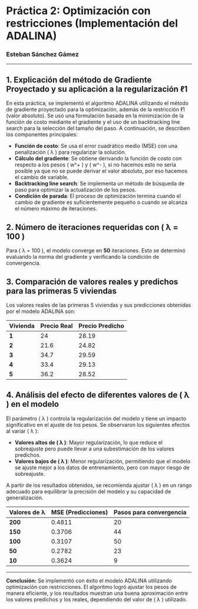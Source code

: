 # Práctica 2: Optimización con restricciones (Implementación del ADALINA)
### Esteban Sánchez Gámez

---

## 1. Explicación del método de Gradiente Proyectado y su aplicación a la regularización ℓ1

En esta práctica, se implementó el algoritmo ADALINA utilizando el método de gradiente proyectado para la optimización, además de la restricción ℓ1 (valor absoluto). Se usó una formulación basada en la minimización de la función de costo mediante el gradiente y el uso de un backtracking line search para la selección del tamaño del paso. A continuación, se describen los componentes principales:

- **Función de costo**: Se usa el error cuadrático medio (MSE) con una penalización \( λ \) para regularizar la solución.
- **Cálculo del gradiente**: Se obtiene derivando la función de costo con respecto a los pesos \( w^+ \) y \( w^- \), si no hacemos esto no sería posible ya que no se puede derivar el valor absoluto, por eso hacemos el cambio de variable.
- **Backtracking line search**: Se implementa un método de búsqueda de paso para optimizar la actualización de los pesos.
- **Condición de parada**: El proceso de optimización termina cuando el cambio de gradiente es suficientemente pequeño o cuando se alcanza el número máximo de iteraciones.

## 2. Número de iteraciones requeridas con \( λ = 100 \)

Para \( λ = 100 \),  el modelo converge en **50** iteraciones. Esto se determinó evaluando la norma del gradiente y verificando la condición de convergencia.

## 3. Comparación de valores reales y predichos para las primeras 5 viviendas

Los valores reales de las primeras 5 viviendas y sus predicciones obtenidas por el modelo ADALINA son:

| Vivienda | Precio Real | Precio Predicho |
|----------|------------|----------------|
| **1**        | 24          | 28.19              |
| **2**        | 21.6          | 24.82              |
| **3**        | 34.7          | 29.59              |
| **4**        | 33.4          | 29.13              |
| **5**        | 36.2          | 28.52              |

## 4. Análisis del efecto de diferentes valores de \( λ \) en el modelo

El parámetro \( λ \) controla la regularización del modelo y tiene un impacto significativo en el ajuste de los pesos. Se observaron los siguientes efectos al variar \( λ \):

- **Valores altos de \( λ \)**: Mayor regularización, lo que reduce el sobreajuste pero puede llevar a una subestimación de los valores predichos.
- **Valores bajos de \( λ \)**: Menor regularización, permitiendo que el modelo se ajuste mejor a los datos de entrenamiento, pero con mayor riesgo de sobreajuste.

A partir de los resultados obtenidos, se recomienda ajustar \( λ \) en un rango adecuado para equilibrar la precisión del modelo y su capacidad de generalización.

| Valores de λ | MSE (Predicciones) | Pasos para convergencia |
|----------|------------|----------------|
| **200**        | 0.4811          | 20              |
| **150**        | 0.3706          | 44              |
| **100**        | 0.3107          | 50              |
| **50**        | 0.2782          | 23              |
| **10**        | 0.3624          | 9              |

---

**Conclusión:** Se implementó con éxito el modelo ADALINA utilizando optimización con restricciones. El algoritmo logró ajustar los pesos de manera eficiente, y los resultados muestran una buena aproximación entre los valores predichos y los reales, dependiendo del valor de \( λ \) utilizado.